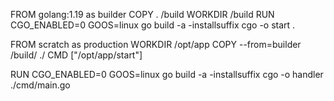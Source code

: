 




FROM golang:1.19 as builder
COPY . /build
WORKDIR /build
RUN CGO_ENABLED=0 GOOS=linux go build -a -installsuffix cgo -o start .

FROM scratch as production
WORKDIR /opt/app
COPY --from=builder /build/ ./
CMD ["/opt/app/start"]

RUN CGO_ENABLED=0 GOOS=linux go build -a -installsuffix cgo -o handler ./cmd/main.go